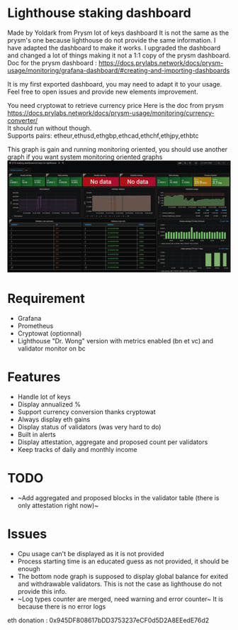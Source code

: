 # Lighthouse staking dashboard

Made by Yoldark from Prysm lot of keys dashboard
It is not the same as the prysm's one because lighthouse do not provide the same information. I have adapted the dashboard to make it works. I upgraded the dashboard and changed a lot of things making it not a 1:1 copy of the prysm dashboard.  
Doc for the prysm dashboard : https://docs.prylabs.network/docs/prysm-usage/monitoring/grafana-dashboard/#creating-and-importing-dashboards

It is my first exported dashboard, you may need to adapt it to your usage. Feel free to open issues and provide new elements improvement.

You need cryptowat to retrieve currency price Here is the doc from prysm https://docs.prylabs.network/docs/prysm-usage/monitoring/currency-converter/  
It should run without though.  
Supports pairs: etheur,ethusd,ethgbp,ethcad,ethchf,ethjpy,ethbtc

This graph is gain and running monitoring oriented, you should use another graph if you want system monitoring oriented graphs 
<img src=preview.PNG>

# Requirement
* Grafana
* Prometheus
* Cryptowat (optionnal)
* Lighthouse "Dr. Wong" version with metrics enabled (bn et vc)  and validator monitor on bc 

# Features
* Handle lot of keys
* Display annualized %
* Support currency conversion thanks cryptowat
* Always display eth gains
* Display status of validators (was very hard to do)
* Built in alerts
* Display attestation, aggregate and proposed count per validators
* Keep tracks of daily and monthly income

# TODO
* ~Add aggregated and proposed blocks in the validator table (there is only attestation right now)~

# Issues
* Cpu usage can't be displayed as it is not provided
* Process starting time is an educated guess as not provided, it should be enough
* The bottom node graph is supposed to display global balance for exited and withdrawable validators. This is not the case as lighthouse do not provide this info.
* ~Log types counter are merged, need warning and error counter~ It is because there is no error logs

eth donation : 0x945DF808617bDD3753237eCF0d5D2A8EEedE76d2  
